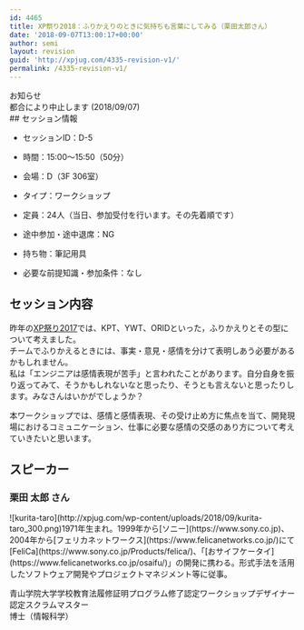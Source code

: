 ```yaml
---
id: 4465
title: XP祭り2018：ふりかえりのときに気持ちも言葉にしてみる（栗田太郎さん）
date: '2018-09-07T13:00:17+00:00'
author: semi
layout: revision
guid: 'http://xpjug.com/4335-revision-v1/'
permalink: /4335-revision-v1/
---
```


<div class="box30"><div class="box-title">お知らせ</div>都合により中止します (2018/09/07)

</div>## セッション情報

- セッションID：D-5
- 時間：15:00～15:50（50分）
- 会場：D（3F 306室）
- タイプ：ワークショップ

- 定員：24人（当日、参加受付を行います。その先着順です）
- 途中参加・途中退席：NG
- 持ち物：筆記用具
- 必要な前提知識・参加条件：なし

## セッション内容

昨年の[XP祭り2017](http://xpjug.com/xp2017-session-c5/)では、KPT、YWT、ORIDといった，ふりかえりとその型について考えました。  
チームでふりかえるときには、事実・意見・感情を分けて表明しあう必要があるかもしれません。  
私は「エンジニアは感情表現が苦手」と言われたことがあります。自分自身を振り返ってみて、そうかもしれないなと思ったり、そうとも言えないと思ったりします。みなさんはいかがでしょうか？

本ワークショップでは、感情と感情表現、その受け止め方に焦点を当て、開発現場におけるコミュニケーション、仕事に必要な感情の交感のあり方について考えていきたいと思います。

## スピーカー

### 栗田 太郎 さん

<div class="profile">![kurita-taro](http://xpjug.com/wp-content/uploads/2018/09/kurita-taro_300.png)1971年生まれ。1999年から[ソニー](https://www.sony.co.jp)、2004年から[フェリカネットワークス](https://www.felicanetworks.co.jp/)にて[FeliCa](https://www.sony.co.jp/Products/felica/)、「[おサイフケータイ](https://www.felicanetworks.co.jp/osaifu/)」の開発に携わる。形式手法を活用したソフトウェア開発やプロジェクトマネジメント等に従事。

青山学院大学学校教育法履修証明プログラム修了認定ワークショップデザイナー  
認定スクラムマスター  
博士（情報科学）

</div>